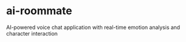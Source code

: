 # ai-roommate
AI-powered voice chat application with real-time emotion analysis and character interaction
